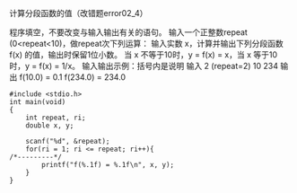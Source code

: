 计算分段函数的值（改错题error02_4）

程序填空，不要改变与输入输出有关的语句。
输入一个正整数repeat (0<repeat<10)，做repeat次下列运算：
输入实数 x，计算并输出下列分段函数 f(x) 的值，输出时保留1位小数。
当 x 不等于10时，y = f(x) = x，当 x 等于10时，y = f(x) = 1/x。
输入输出示例：括号内是说明
输入
2	(repeat=2)
10
234
输出
f(10.0) = 0.1
f(234.0) = 234.0



    
    #include <stdio.h>
    int main(void)
    {
        int repeat, ri;
        double x, y; 
    
        scanf("%d", &repeat);
        for(ri = 1; ri <= repeat; ri++){
    /*---------*/
            printf("f(%.1f) = %.1f\n", x, y);	
        }
    }
    

